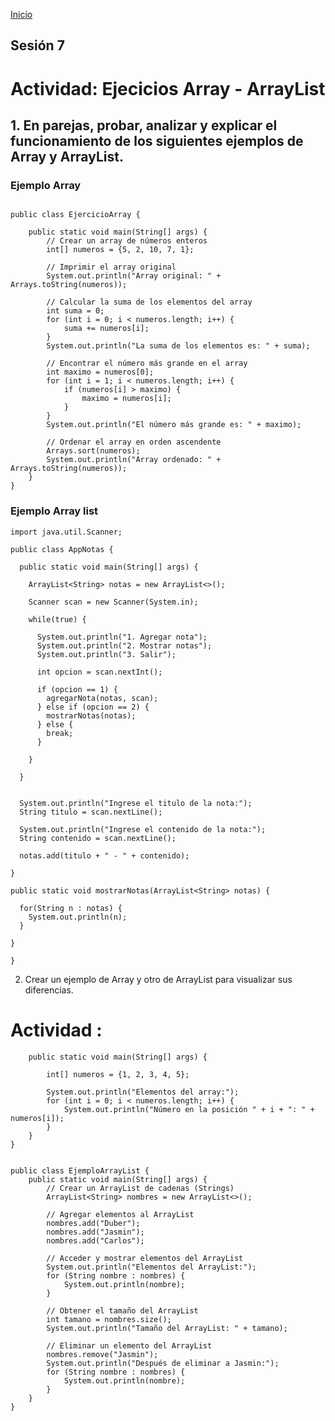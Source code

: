 <!-- No borrar o modificar -->
[Inicio](./index.md)

## Sesión 7 


<!-- Su documentación aquí -->
# Actividad: Ejecicios Array - ArrayList
## 1. En parejas, probar, analizar y explicar el funcionamiento de los siguientes ejemplos de Array y ArrayList.
### Ejemplo Array
``` import java.util.Arrays;

public class EjercicioArray {

    public static void main(String[] args) {
        // Crear un array de números enteros
        int[] numeros = {5, 2, 10, 7, 1};

        // Imprimir el array original
        System.out.println("Array original: " + Arrays.toString(numeros));

        // Calcular la suma de los elementos del array
        int suma = 0;
        for (int i = 0; i < numeros.length; i++) {
            suma += numeros[i];
        }
        System.out.println("La suma de los elementos es: " + suma);

        // Encontrar el número más grande en el array
        int maximo = numeros[0];
        for (int i = 1; i < numeros.length; i++) {
            if (numeros[i] > maximo) {
                maximo = numeros[i];
            }
        }
        System.out.println("El número más grande es: " + maximo);

        // Ordenar el array en orden ascendente
        Arrays.sort(numeros);
        System.out.println("Array ordenado: " + Arrays.toString(numeros));
    }
}
```

### Ejemplo Array list
``` import java.util.ArrayList; 
import java.util.Scanner;

public class AppNotas {

  public static void main(String[] args) {

    ArrayList<String> notas = new ArrayList<>();
    
    Scanner scan = new Scanner(System.in);

    while(true) {

      System.out.println("1. Agregar nota");  
      System.out.println("2. Mostrar notas");
      System.out.println("3. Salir");

      int opcion = scan.nextInt();

      if (opcion == 1) {
        agregarNota(notas, scan);  
      } else if (opcion == 2) {
        mostrarNotas(notas);
      } else {
        break;
      }

    }

  }
```

  ``` public static void agregarNota(ArrayList<String> notas, Scanner scan) {
    
    System.out.println("Ingrese el titulo de la nota:");
    String titulo = scan.nextLine();
    
    System.out.println("Ingrese el contenido de la nota:");
    String contenido = scan.nextLine();
    
    notas.add(titulo + " - " + contenido);

  }

  public static void mostrarNotas(ArrayList<String> notas) {

    for(String n : notas) {
      System.out.println(n);
    }

  }

}
```
2. Crear un ejemplo de Array y otro de ArrayList para visualizar sus diferencias.

# Actividad :

``` public class EjemploArray {
    public static void main(String[] args) {
        
        int[] numeros = {1, 2, 3, 4, 5};

        System.out.println("Elementos del array:");
        for (int i = 0; i < numeros.length; i++) {
            System.out.println("Número en la posición " + i + ": " + numeros[i]);
        }
    }
}
```
``` import java.util.ArrayList;

public class EjemploArrayList {
    public static void main(String[] args) {
        // Crear un ArrayList de cadenas (Strings)
        ArrayList<String> nombres = new ArrayList<>();

        // Agregar elementos al ArrayList
        nombres.add("Duber");
        nombres.add("Jasmin");
        nombres.add("Carlos");

        // Acceder y mostrar elementos del ArrayList
        System.out.println("Elementos del ArrayList:");
        for (String nombre : nombres) {
            System.out.println(nombre);
        }

        // Obtener el tamaño del ArrayList
        int tamano = nombres.size();
        System.out.println("Tamaño del ArrayList: " + tamano);

        // Eliminar un elemento del ArrayList
        nombres.remove("Jasmin");
        System.out.println("Después de eliminar a Jasmin:");
        for (String nombre : nombres) {
            System.out.println(nombre);
        }
    }
}
```






